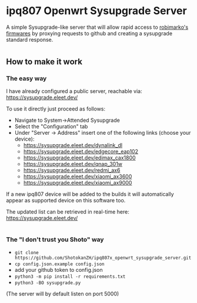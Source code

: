 # ipq807 Openwrt Sysupgrade Server

A simple Sysupgrade-like server that will allow rapid access to [robimarko's firmwares](https://github.com/robimarko/openwrt) by proxying requests to github and creating a sysupgrade standard response.

#
## How to make it work

### The easy way
I have already configured a public server, reachable via:
https://sysupgrade.eleet.dev/

To use it directly just proceed as follows:

- Navigate to System->Attended Sysupgrade
- Select the "Configuration" tab
- Under "Server -> Address" insert one of the following links (choose your device):
    - https://sysupgrade.eleet.dev/dynalink_dl
    - https://sysupgrade.eleet.dev/edgecore_eap102
    - https://sysupgrade.eleet.dev/edimax_cax1800
    - https://sysupgrade.eleet.dev/qnap_301w
    - https://sysupgrade.eleet.dev/redmi_ax6
    - https://sysupgrade.eleet.dev/xiaomi_ax3600
    - https://sysupgrade.eleet.dev/xiaomi_ax9000

If a new ipq807 device will be added to the builds it will automatically appear as supported device on this software too.

The updated list can be retrieved in real-time here: https://sysupgrade.eleet.dev/

#
### The "I don't trust you Shoto" way
- `git clone https://github.com/ShotokanZH/ipq807x_openwrt_sysupgrade_server.git`
- `cp config.json.example config.json`
- add your github token to config.json
- `python3 -m pip install -r requirements.txt`
- `python3 -BO sysupgrade.py`

(The server will by default listen on port 5000)